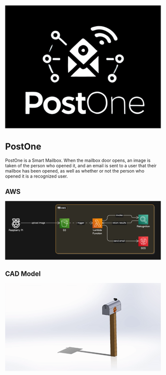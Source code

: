 ![Logo](PostOneLogo.jpeg "Logo")
# PostOne
PostOne is a Smart Mailbox. When the mailbox door opens, an image is taken of the person who opened it, and an email is sent to a user that their mailbox has been opened, as well as whether or not the person who opened it is a recognized user. 

## AWS
![AWS Diagram](awsDiagram.svg "AWS Diagram")

## CAD Model
![CAD Model](MailBoxAssembly.gif)
